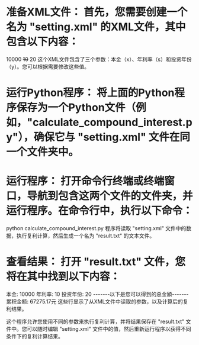 # 准备XML文件： 首先，您需要创建一个名为 "setting.xml" 的XML文件，其中包含以下内容：
<data>
    <x>10000</x>
    <s>10</s>
    <y>20</y>
</data>
这个XML文件包含了三个参数：本金（x）、年利率（s）和投资年份（y）。您可以根据需要修改这些值。

# 运行Python程序： 将上面的Python程序保存为一个Python文件（例如，"calculate_compound_interest.py"），确保它与 "setting.xml" 文件在同一个文件夹中。

# 运行程序： 打开命令行终端或终端窗口，导航到包含这两个文件的文件夹，并运行程序。在命令行中，执行以下命令：
python calculate_compound_interest.py
程序将读取 "setting.xml" 文件中的数据，执行复利计算，然后生成一个名为 "result.txt" 的文本文件。

# 查看结果： 打开 "result.txt" 文件，您将在其中找到以下内容：
本金: 10000
年利率: 10
投资年份: 20
-------以下是您可以得到的总金額-------
累积金额: 67275.17元
这些行显示了从XML文件中读取的参数，以及计算后的复利结果。

这个程序允许您使用不同的参数来执行复利计算，并将结果保存在 "result.txt" 文件中。您可以随时编辑 "setting.xml" 文件中的值，然后重新运行程序以获得不同条件下的复利计算结果。
